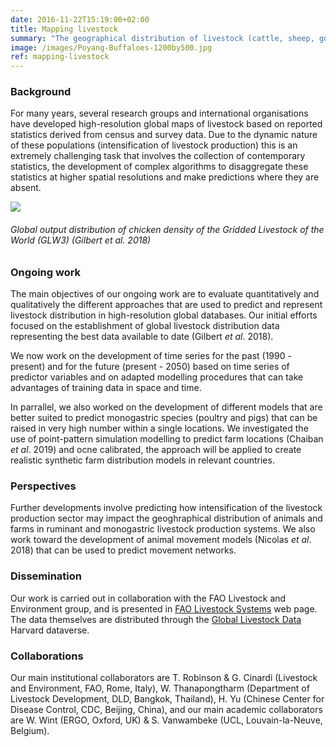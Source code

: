 ```yaml
---
date: 2016-11-22T15:19:00+02:00
title: Mapping livestock
summary: "The geographical distribution of livestock (cattle, sheep, goat, pig, chicken, duck, buffaloes, camels) is a key driver of the distribution of diseases and has important environmental impacts at a global scale in terms of direct pollution through manure managment, greenhouse gaz emissions and contribution to antimicrobial resistance. Our work aim to better map the distribution of livestock production at a global scale, with some special emphasis on intensive livestock production and projections."
image: /images/Poyang-Buffaloes-1200by500.jpg
ref: mapping-livestock
---
```


### Background

For many years, several research groups and international organisations have developed high-resolution global maps of livestock based on reported statistics derived from census and survey data. Due to the dynamic nature of these populations (intensification of livestock production) this is an extremely challenging task that involves the collection of contemporary statistics, the development of complex algorithms to disaggregate these statistics at higher spatial resolutions and make predictions where they are absent. 
  
  
![](/images/GLW3_Maps_Ch_2010_Da.png)
###### Global output distribution of chicken density of the Gridded Livestock of the World (GLW3) (Gilbert et al. 2018)
  
    
### Ongoing work

The main objectives of our ongoing work are to evaluate quantitatively and qualitatively the different approaches that are used to predict and represent livestock distribution in high-resolution global databases. Our initial efforts focused on the establishment of global livestock distribution data representing the best data available to date (Gilbert *et al*. 2018). 

We now work on the development of time series for the past (1990 - present) and for the future (present - 2050) based on time series of predictor variables and on adapted modelling procedures that can take advantages of training data in space and time. 

In parrallel, we also worked on the development of different models that are better suited to predict monogastric species (poultry and pigs) that can be raised in very high number within a single locations. We investigated the use of point-pattern simulation modelling to predict farm locations (Chaiban *et al*. 2019) and ocne calibrated, the approach will be applied to create realistic synthetic farm distribution models in relevant countries. 

### Perspectives

Further developments involve predicting how intensification of the livestock production sector may impact the geoghraphical distribution of animals and farms in ruminant and monogastric livestock production systems. We also work toward the development of animal movement models (Nicolas *et al*. 2018) that can be used to predict movement networks. 

### Dissemination

Our work is carried out in collaboration with the FAO Livestock and Environment group, and is presented in [FAO Livestock  Systems](http://www.fao.org/livestock-systems/en/) web page. The data themselves are distributed through the [Global Livestock Data](https://dataverse.harvard.edu/dataverse/gld) Harvard dataverse. 

### Collaborations

Our main institutional collaborators are T. Robinson & G. Cinardi (Livestock and Environment, FAO, Rome, Italy), W. Thanapongtharm (Department of Livestock Development, DLD, Bangkok, Thailand), H. Yu (Chinese Center for Disease Control, CDC, Beijing, China), and our main academic collaborators are W. Wint (ERGO, Oxford, UK) & S. Vanwambeke (UCL, Louvain-la-Neuve, Belgium).
